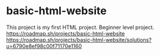 # basic-html-website
This project is my first HTML project. Beginner level project.
https://roadmap.sh/projects/basic-html-website
https://roadmap.sh/projects/basic-html-website/solutions?u=6790e8ef98c00f71170e1160
